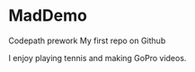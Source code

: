 # MadDemo
Codepath prework
My first repo on Github

I enjoy playing tennis and making GoPro videos.
